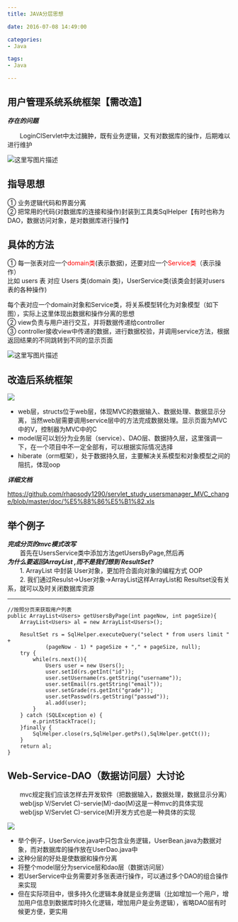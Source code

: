 ```yaml
---
title: JAVA分层思想

date: 2016-07-08 14:49:00

categories:
- Java

tags:
- Java

---
```


## 用户管理系统系统框架【需改造】

***存在的问题***  

　　LoginClServlet中太过臃肿，既有业务逻辑，又有对数据库的操作，后期难以进行维护

![这里写图片描述](http://img.blog.csdn.net/20160611213134633)

## 指导思想

① 业务逻辑代码和界面分离  
② 把常用的代码(对数据库的连接和操作)封装到工具类SqlHelper【有时也称为DAO，数据访问对象，是对数据库进行操作】

## 具体的方法
①	每一张表对应一个<font color="red">domain类</font>(表示数据)，还要对应一个<font color="red">Service类</font>（表示操作）  
比如 users 表 对应 Users 类(domain 类)，UserService类(该类会封装对users表的各种操作)

每个表对应一个domain对象和Service类，将关系模型转化为对象模型（如下图），实际上这里体现出数据和操作分离的思想  
② view负责与用户进行交互，并将数据传递给controller  
③ controller接收view中传递的数据，进行数据校验，并调用service方法，根据返回结果的不同跳转到不同的显示页面

![这里写图片描述](http://img.blog.csdn.net/20160611212436607)

## 改造后系统框架

![](http://i.imgur.com/DDiJspS.png)


* web层，structs位于web层，体现MVC的数据输入、数据处理、数据显示分离，当然web层需要调用service层中的方法完成数据处理。显示页面为MVC中的V，控制器为MVC中的C
* model层可以划分为业务层（service）、DAO层、数据持久层，这里强调一下，在一个项目中不一定全部有，可以根据实际情况选择
* hiberate（orm框架），处于数据持久层，主要解决关系模型和对象模型之间的阻抗，体现oop

***详细文档***  

https://github.com/rhapsody1290/servlet_study_usersmanager_MVC_change/blob/master/doc/%E5%88%86%E5%B1%82.xls

## 举个例子

***完成分页的mvc模式改写***  
　　首先在UsersService类中添加方法getUsersByPage,然后再  
***为什么要返回ArrayList ,而不是我们想到 ResultSet?***  
　　1. ArrayList 中封装 User对象，更加符合面向对象的编程方式  OOP     
　　2. 我们通过Resulst->User对象->ArrayList这样ArrayList和 Resultset没有关系，就可以及时关闭数据库资源

---

	//按照分页来获取用户列表
    public ArrayList<Users> getUsersByPage(int pageNow, int pageSize){
        ArrayList<Users> al = new ArrayList<Users>();

        ResultSet rs = SqlHelper.executeQuery("select * from users limit " +
                (pageNow - 1) * pageSize + "," + pageSize, null);
        try {
            while(rs.next()){
                Users user = new Users();
                user.setId(rs.getInt("id"));
                user.setUsername(rs.getString("username"));
                user.setEmail(rs.getString("email"));
                user.setGrade(rs.getInt("grade"));
                user.setPasswd(rs.getString("passwd"));
                al.add(user);
            }
        } catch (SQLException e) {
            e.printStackTrace();
        }finally {
            SqlHelper.close(rs,SqlHelper.getPs(),SqlHelper.getCt());
        }
        return al;
    }

## Web-Service-DAO（数据访问层）大讨论

　　mvc规定我们应该怎样去开发软件（把数据输入，数据处理，数据显示分离）  
　　web(jsp V/Servlet C)-servie(M)-dao(M)这是一种mvc的具体实现  
　　web(jsp V/Servlet C)-service(M)开发方式也是一种具体的实现

![](http://i.imgur.com/j26engw.png)

* 举个例子，UserService.java中只包含业务逻辑，UserBean.java为数据对象，而对数据库的操作放在UserDao.java中
* 这种分层的好处是使数据和操作分离
* 将整个model层分为service层和dao层（数据访问层）
* 若UserService中业务需要对多张表进行操作，可以通过多个DAO的组合操作来实现
* 但在实际项目中，很多持久化逻辑本身就是业务逻辑（比如增加一个用户，增加用户信息到数据库时持久化逻辑，增加用户是业务逻辑），省略DAO层有时候更方便，更实用